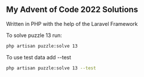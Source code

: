 ## My Advent of Code 2022 Solutions

Written in PHP with the help of the Laravel Framework

To solve puzzle 13 run:

```zsh
php artisan puzzle:solve 13 
```

To use test data add --test

```zsh
php artisan puzzle:solve 13 --test
```
